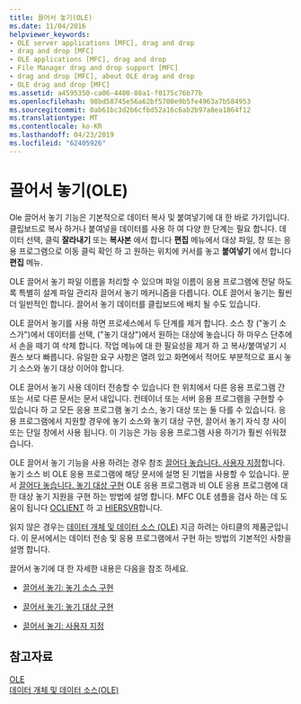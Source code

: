 ```yaml
---
title: 끌어서 놓기(OLE)
ms.date: 11/04/2016
helpviewer_keywords:
- OLE server applications [MFC], drag and drop
- drag and drop [MFC]
- OLE applications [MFC], drag and drop
- File Manager drag and drop support [MFC]
- drag and drop [MFC], about OLE drag and drop
- OLE drag and drop [MFC]
ms.assetid: a4595350-ca06-4400-88a1-f0175c76b77b
ms.openlocfilehash: 98bd58745e56a62bf5700e9b5fe4963a7b584953
ms.sourcegitcommit: 0ab61bc3d2b6cfbd52a16c6ab2b97a8ea1864f12
ms.translationtype: MT
ms.contentlocale: ko-KR
ms.lasthandoff: 04/23/2019
ms.locfileid: "62405926"
---
```

# <a name="drag-and-drop-ole"></a>끌어서 놓기(OLE)

Ole 끌어서 놓기 기능은 기본적으로 데이터 복사 및 붙여넣기에 대 한 바로 가기입니다. 클립보드로 복사 하거나 붙여넣을 데이터를 사용 하 여 다양 한 단계는 필요 합니다. 데이터 선택, 클릭 **잘라내기** 또는 **복사본** 에서 합니다 **편집** 메뉴에서 대상 파일, 창 또는 응용 프로그램으로 이동 클릭 확인 하 고 원하는 위치에 커서를 놓고 **붙여넣기** 에서 합니다 **편집** 메뉴.

OLE 끌어서 놓기 파일 이름을 처리할 수 있으며 파일 이름이 응용 프로그램에 전달 하도록 특별히 설계 파일 관리자 끌어서 놓기 메커니즘을 다릅니다. OLE 끌어서 놓기는 훨씬 더 일반적인 합니다. 끌어서 놓기 데이터를 클립보드에 배치 될 수도 있습니다.

OLE 끌어서 놓기를 사용 하면 프로세스에서 두 단계를 제거 합니다. 소스 창 ("놓기 소스가")에서 데이터를 선택, ("놓기 대상")에서 원하는 대상에 놓습니다 하 마우스 단추에서 손을 떼기 여 삭제 합니다. 작업 메뉴에 대 한 필요성을 제거 하 고 복사/붙여넣기 시퀀스 보다 빠릅니다. 유일한 요구 사항은 열려 있고 화면에서 적어도 부분적으로 표시 놓기 소스와 놓기 대상 이어야 합니다.

OLE 끌어서 놓기 사용 데이터 전송할 수 있습니다 한 위치에서 다른 응용 프로그램 간 또는 서로 다른 문서는 문서 내입니다. 컨테이너 또는 서버 응용 프로그램을 구현할 수 있습니다 하 고 모든 응용 프로그램 놓기 소스, 놓기 대상 또는 둘 다를 수 있습니다. 응용 프로그램에서 지원할 경우에 놓기 소스와 놓기 대상 구현, 끌어서 놓기 자식 창 사이 또는 단일 창에서 사용 됩니다. 이 기능은 가능 응용 프로그램 사용 하기가 훨씬 쉬워졌습니다.

OLE 끌어서 놓기 기능을 사용 하려는 경우 참조 [끌어다 놓습니다. 사용자 지정](../mfc/drag-and-drop-customizing.md)합니다. 놓기 소스 비 OLE 응용 프로그램에 해당 문서에 설명 된 기법을 사용할 수 있습니다. 문서 [끌어다 놓습니다. 놓기 대상 구현](../mfc/drag-and-drop-implementing-a-drop-target.md) OLE 응용 프로그램과 비 OLE 응용 프로그램에 대 한 대상 놓기 지원을 구현 하는 방법에 설명 합니다. MFC OLE 샘플을 검사 하는 데 도움이 됩니다 [OCLIENT](../overview/visual-cpp-samples.md) 하 고 [HIERSVR](../overview/visual-cpp-samples.md)합니다.

읽지 않은 경우는 [데이터 개체 및 데이터 소스 (OLE)](../mfc/data-objects-and-data-sources-ole.md) 지금 하려는 아티클의 제품군입니다. 이 문서에서는 데이터 전송 및 응용 프로그램에서 구현 하는 방법의 기본적인 사항을 설명 합니다.

끌어서 놓기에 대 한 자세한 내용은 다음을 참조 하세요.

- [끌어서 놓기: 놓기 소스 구현](../mfc/drag-and-drop-implementing-a-drop-source.md)

- [끌어서 놓기: 놓기 대상 구현](../mfc/drag-and-drop-implementing-a-drop-target.md)

- [끌어서 놓기: 사용자 지정](../mfc/drag-and-drop-customizing.md)

## <a name="see-also"></a>참고자료

[OLE](../mfc/ole-in-mfc.md)<br/>
[데이터 개체 및 데이터 소스(OLE)](../mfc/data-objects-and-data-sources-ole.md)
